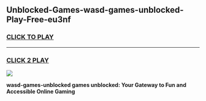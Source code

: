 
## Unblocked-Games-wasd-games-unblocked-Play-Free-eu3nf
<h3>
<a href="https://premium76.site?title=wasd-games-unblocked&ref=21A">CLICK TO PLAY</a></h3>
<hr>

<h3>
<a href="https://premium76.site?title=wasd-games-unblocked&ref=21A">CLICK 2 PLAY</a>
  
</h3>

<a href="https://premium76.site?title=wasd-games-unblocked&ref=21A"><img src="https://clearcache.store/games.png"></a>


**wasd-games-unblocked games unblocked: Your Gateway to Fun and Accessible Online Gaming**
